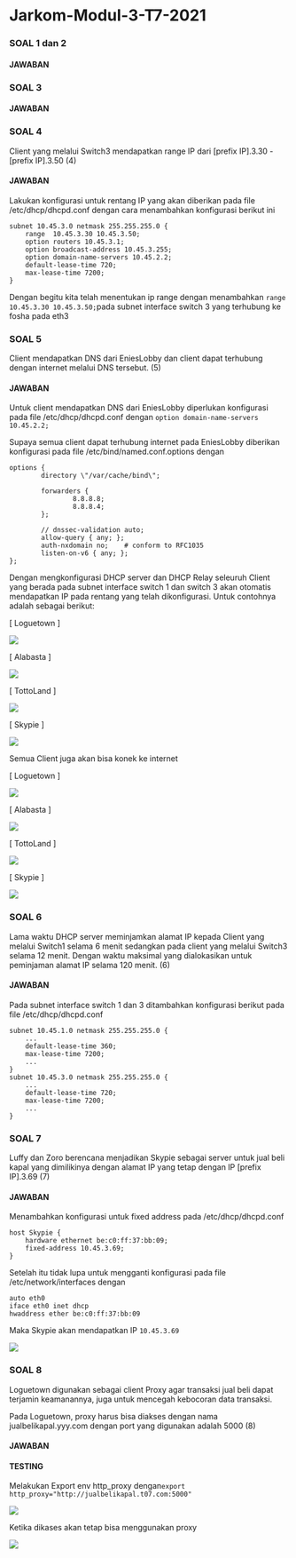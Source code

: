 # Jarkom-Modul-3-T7-2021
### SOAL 1 dan 2

#### JAWABAN

### SOAL 3

#### JAWABAN

### SOAL 4
Client yang melalui Switch3 mendapatkan range IP dari [prefix IP].3.30 - [prefix IP].3.50 (4)
#### JAWABAN
Lakukan konfigurasi untuk rentang IP yang akan diberikan pada file  /etc/dhcp/dhcpd.conf dengan cara menambahkan konfigurasi berikut ini 
```
subnet 10.45.3.0 netmask 255.255.255.0 {
    range  10.45.3.30 10.45.3.50;
    option routers 10.45.3.1;
    option broadcast-address 10.45.3.255;
    option domain-name-servers 10.45.2.2;
    default-lease-time 720;
    max-lease-time 7200;
}
```

Dengan begitu kita telah menentukan ip range  dengan menambahkan ```range  10.45.3.30 10.45.3.50;```pada subnet interface switch 3 yang terhubung ke fosha pada eth3

### SOAL 5
Client mendapatkan DNS dari EniesLobby dan client dapat terhubung dengan internet melalui DNS tersebut. (5)
#### JAWABAN
Untuk client mendapatkan DNS dari EniesLobby diperlukan konfigurasi pada file /etc/dhcp/dhcpd.conf dengan ```option domain-name-servers 10.45.2.2;```

Supaya semua client dapat terhubung internet pada EniesLobby diberikan konfigurasi pada file /etc/bind/named.conf.options dengan
```
options {
        directory \"/var/cache/bind\";

        forwarders {
                8.8.8.8;
                8.8.8.4;
        };

        // dnssec-validation auto;
        allow-query { any; };
        auth-nxdomain no;    # conform to RFC1035
        listen-on-v6 { any; };
};
```
Dengan mengkonfigurasi DHCP server dan DHCP Relay seleuruh Client yang berada pada subnet interface switch 1 dan switch 3 akan otomatis mendapatkan IP pada rentang yang telah dikonfigurasi. Untuk contohnya adalah sebagai berikut:

[ Loguetown ]

![](image/loguetown-5.png)

[ Alabasta ]

![](image/alabasta-5.png)

[ TottoLand ]

![](image/Totoland-5.png)

[ Skypie ]

![](image/skypie-5.png)

Semua Client juga akan bisa konek ke internet

[ Loguetown ]

![](image/loguetown-test.png)

[ Alabasta ]

![](image/alabasta.png)

[ TottoLand ]

![](image/Totoland-test.png)

[ Skypie ]

![](image/skypie-test.png)

### SOAL 6
Lama waktu DHCP server meminjamkan alamat IP kepada Client yang melalui Switch1 selama 6 menit sedangkan pada client yang melalui Switch3 selama 12 menit. Dengan waktu maksimal yang dialokasikan untuk peminjaman alamat IP selama 120 menit. (6)
#### JAWABAN
Pada subnet interface switch 1 dan 3 ditambahkan konfigurasi berikut pada file /etc/dhcp/dhcpd.conf
```
subnet 10.45.1.0 netmask 255.255.255.0 {
    ...
    default-lease-time 360; 
    max-lease-time 7200;
    ...
}
subnet 10.45.3.0 netmask 255.255.255.0 {
    ...
    default-lease-time 720;
    max-lease-time 7200;
    ...
}
```

### SOAL 7
Luffy dan Zoro berencana menjadikan Skypie sebagai server untuk jual beli kapal yang dimilikinya dengan alamat IP yang tetap dengan IP [prefix IP].3.69 (7)
#### JAWABAN
Menambahkan konfigurasi untuk fixed address pada /etc/dhcp/dhcpd.conf
```
host Skypie {
    hardware ethernet be:c0:ff:37:bb:09;
    fixed-address 10.45.3.69;
}
```
Setelah itu tidak lupa untuk mengganti konfigurasi pada file /etc/network/interfaces dengan 
```
auto eth0
iface eth0 inet dhcp
hwaddress ether be:c0:ff:37:bb:09
```
Maka Skypie akan mendapatkan IP ```10.45.3.69```

![](image/testing-fix-ip-skypie.png)

### SOAL 8
Loguetown digunakan sebagai client Proxy agar transaksi jual beli dapat terjamin keamanannya, juga untuk mencegah kebocoran data transaksi.

Pada Loguetown, proxy harus bisa diakses dengan nama jualbelikapal.yyy.com dengan port yang digunakan adalah 5000 (8)
#### JAWABAN

#### TESTING
Melakukan Export env http_proxy dengan```export http_proxy="http://jualbelikapal.t07.com:5000" ```

![](image/testing-nomor-8-1.png)

Ketika dikases akan tetap bisa menggunakan proxy

![](image/testing-nomor-8-2.png)